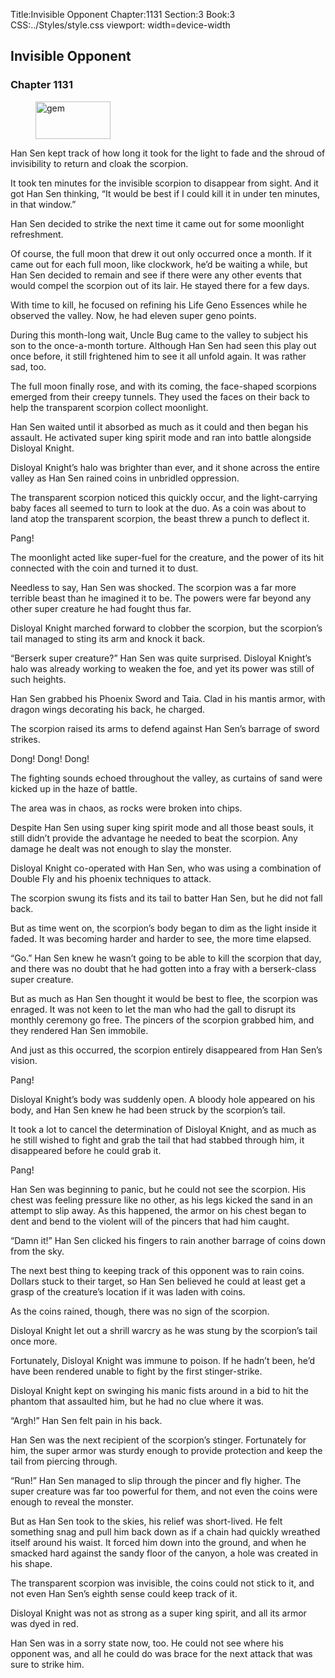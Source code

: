 Title:Invisible Opponent 
Chapter:1131 
Section:3 
Book:3 
CSS:../Styles/style.css 
viewport: width=device-width
  
## Invisible Opponent
### Chapter 1131
  
<figure>
	<img src="../Images/gem.gif" alt="gem" id="gem" width="120" height="60" />
</figure>
  

  
Han Sen kept track of how long it took for the light to fade and the shroud of invisibility to return and cloak the scorpion.

It took ten minutes for the invisible scorpion to disappear from sight. And it got Han Sen thinking, “It would be best if I could kill it in under ten minutes, in that window.”

Han Sen decided to strike the next time it came out for some moonlight refreshment.

Of course, the full moon that drew it out only occurred once a month. If it came out for each full moon, like clockwork, he’d be waiting a while, but Han Sen decided to remain and see if there were any other events that would compel the scorpion out of its lair. He stayed there for a few days.

With time to kill, he focused on refining his Life Geno Essences while he observed the valley. Now, he had eleven super geno points.

During this month-long wait, Uncle Bug came to the valley to subject his son to the once-a-month torture. Although Han Sen had seen this play out once before, it still frightened him to see it all unfold again. It was rather sad, too.

The full moon finally rose, and with its coming, the face-shaped scorpions emerged from their creepy tunnels. They used the faces on their back to help the transparent scorpion collect moonlight.

Han Sen waited until it absorbed as much as it could and then began his assault. He activated super king spirit mode and ran into battle alongside Disloyal Knight.

Disloyal Knight’s halo was brighter than ever, and it shone across the entire valley as Han Sen rained coins in unbridled oppression.

The transparent scorpion noticed this quickly occur, and the light-carrying baby faces all seemed to turn to look at the duo. As a coin was about to land atop the transparent scorpion, the beast threw a punch to deflect it.

Pang!

The moonlight acted like super-fuel for the creature, and the power of its hit connected with the coin and turned it to dust.

Needless to say, Han Sen was shocked. The scorpion was a far more terrible beast than he imagined it to be. The powers were far beyond any other super creature he had fought thus far.

Disloyal Knight marched forward to clobber the scorpion, but the scorpion’s tail managed to sting its arm and knock it back.

“Berserk super creature?” Han Sen was quite surprised. Disloyal Knight’s halo was already working to weaken the foe, and yet its power was still of such heights.

Han Sen grabbed his Phoenix Sword and Taia. Clad in his mantis armor, with dragon wings decorating his back, he charged.

The scorpion raised its arms to defend against Han Sen’s barrage of sword strikes.

Dong! Dong! Dong!

The fighting sounds echoed throughout the valley, as curtains of sand were kicked up in the haze of battle.

The area was in chaos, as rocks were broken into chips.

Despite Han Sen using super king spirit mode and all those beast souls, it still didn’t provide the advantage he needed to beat the scorpion. Any damage he dealt was not enough to slay the monster.

Disloyal Knight co-operated with Han Sen, who was using a combination of Double Fly and his phoenix techniques to attack.

The scorpion swung its fists and its tail to batter Han Sen, but he did not fall back.

But as time went on, the scorpion’s body began to dim as the light inside it faded. It was becoming harder and harder to see, the more time elapsed.

“Go.” Han Sen knew he wasn’t going to be able to kill the scorpion that day, and there was no doubt that he had gotten into a fray with a berserk-class super creature.

But as much as Han Sen thought it would be best to flee, the scorpion was enraged. It was not keen to let the man who had the gall to disrupt its monthly ceremony go free. The pincers of the scorpion grabbed him, and they rendered Han Sen immobile.

And just as this occurred, the scorpion entirely disappeared from Han Sen’s vision.

Pang!

Disloyal Knight’s body was suddenly open. A bloody hole appeared on his body, and Han Sen knew he had been struck by the scorpion’s tail.

It took a lot to cancel the determination of Disloyal Knight, and as much as he still wished to fight and grab the tail that had stabbed through him, it disappeared before he could grab it.

Pang!

Han Sen was beginning to panic, but he could not see the scorpion. His chest was feeling pressure like no other, as his legs kicked the sand in an attempt to slip away. As this happened, the armor on his chest began to dent and bend to the violent will of the pincers that had him caught.

“Damn it!” Han Sen clicked his fingers to rain another barrage of coins down from the sky.

The next best thing to keeping track of this opponent was to rain coins. Dollars stuck to their target, so Han Sen believed he could at least get a grasp of the creature’s location if it was laden with coins.

As the coins rained, though, there was no sign of the scorpion.

Disloyal Knight let out a shrill warcry as he was stung by the scorpion’s tail once more.

Fortunately, Disloyal Knight was immune to poison. If he hadn’t been, he’d have been rendered unable to fight by the first stinger-strike.

Disloyal Knight kept on swinging his manic fists around in a bid to hit the phantom that assaulted him, but he had no clue where it was.

“Argh!” Han Sen felt pain in his back.

Han Sen was the next recipient of the scorpion’s stinger. Fortunately for him, the super armor was sturdy enough to provide protection and keep the tail from piercing through.

“Run!” Han Sen managed to slip through the pincer and fly higher. The super creature was far too powerful for them, and not even the coins were enough to reveal the monster.

But as Han Sen took to the skies, his relief was short-lived. He felt something snag and pull him back down as if a chain had quickly wreathed itself around his waist. It forced him down into the ground, and when he smacked hard against the sandy floor of the canyon, a hole was created in his shape.

The transparent scorpion was invisible, the coins could not stick to it, and not even Han Sen’s eighth sense could keep track of it.

Disloyal Knight was not as strong as a super king spirit, and all its armor was dyed in red.

Han Sen was in a sorry state now, too. He could not see where his opponent was, and all he could do was brace for the next attack that was sure to strike him.